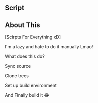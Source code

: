 ## Script

## About This

[Scirpts For Everything xD]

I'm a lazy and hate to do it manually Lmao!

What does this do?

Sync source

Clone trees

Set up build environment

And Finally build it 😂
